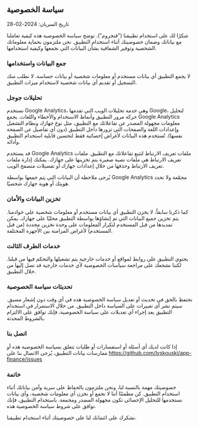 ## سياسة الخصوصية

تاريخ السريان: 2024-02-28

شكرًا لك على استخدام تطبيقنا ("فنجروم"). توضح سياسة الخصوصية هذه كيفية تعاملنا مع بياناتك وضمان خصوصيتك أثناء
استخدام التطبيق. نحن ملتزمون بحماية معلوماتك الشخصية وتوفير الشفافية بشأن البيانات التي نجمعها وكيفية استخدامها.

### جمع البيانات واستخدامها

لا يجمع التطبيق أي بيانات مستخدم أو معلومات شخصية أو بيانات حساسة. لا نطلب منك التسجيل أو تقديم أي بيانات شخصية لاستخدام ميزات التطبيق.

### تحليلات جوجل

نستخدم Google Analytics، وهي
خدمة تحليلات الويب التي تقدمها Google، لتحليل حركة مرور التطبيق وأنماط
الاستخدام والأخطاء واللغات. يجمع Google Analytics معلومات مجهولة المصدر عن تفاعلاتك مع التطبيق، مثل نوع جهازك ونظام التشغيل وإعدادات
اللغة والصفحات التي تزورها داخل التطبيق (دون أي تفاصيل عن الصفحة نفسها). تُستخدم هذه البيانات لأغراض إحصائية فقط لتحسين قابلية استخدام التطبيق وأدائه.

قد يستخدم Google Analytics ملفات تعريف الارتباط لتتبع تفاعلاتك مع التطبيق. ملفات تعريف الارتباط هي ملفات نصية صغيرة يتم
تخزينها على جهازك. يمكنك إدارة ملفات تعريف الارتباط وحذفها من خلال إعدادات جهازك أو تفضيلات متصفح الويب.

يُرجى ملاحظة أن البيانات التي يتم جمعها بواسطة Google Analytics مجمّعة ولا تحدد هويتك أو هوية جهازك شخصيًا.

### تخزين البيانات والأمان

كما ذكرنا سابقاً، لا يخزن التطبيق أي بيانات مستخدم أو معلومات شخصية على خوادمنا. يتم تخزين جميع
البيانات التي تم إنشاؤها بواسطة التطبيق محليًا على جهازك. يمكن تمديدها من
قبل المستخدم لتكرار المعلومات على وحدة تخزين محددة (من قبل المستخدم) لأغراض المزامنة بين الأجهزة المختلفة. 

### خدمات الطرف الثالث

يحتوي التطبيق على روابط لمواقع أو خدمات خارجية يتم تشغيلها والتحكم فيها من قبلنا. لكننا نشجعك على مراجعة سياسات الخصوصية لأي
خدمات خارجية قد تصل إليها من خلال التطبيق.

### تحديثات سياسة الخصوصية

نحتفظ بالحق في تحديث أو تعديل سياسة الخصوصية هذه في أي وقت دون إشعار مسبق. سيتم نشر أي تغييرات
على السياسة داخل التطبيق. من خلال الاستمرار في استخدام التطبيق بعد إجراء أي تعديلات على سياسة الخصوصية، فإنك توافق على الالتزام بالشروط المحدثة.

### اتصل بنا

إذا كانت لديك أي أسئلة أو استفسارات أو طلبات تتعلق بسياسة الخصوصية هذه أو ممارسات بيانات التطبيق، يُرجى الاتصال بنا على 
https://github.com/lyskouski/app-finance/issues

### خاتمة

خصوصيتك مهمة بالنسبة لنا، ونحن ملتزمون بالحفاظ على سرية وأمن بياناتك أثناء استخدام التطبيق. كن مطمئنًا أننا لا نجمع أو
نخزن أي معلومات شخصية، وأي بيانات نستخدمها للتحليل الإحصائي تكون مجهولة المصدر ومجمعة. باستخدام التطبيق، فإنك توافق على شروط سياسة الخصوصية هذه.

نشكرك على ائتمانك لنا على خصوصيتك أثناء استخدام تطبيقنا.
